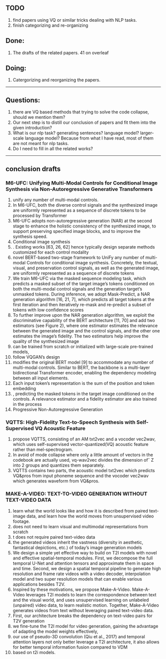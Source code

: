 ## TODO
1. find papers using VQ or similar tricks dealing with NLP tasks.
2. finish categorizing and re-organizing

## Done:
1. The drafts of the related papers. 41 on overleaf
## Doing:
1. Catergorizing and reorganizing the papers.

-------------------------
## Questions:
1. there are VQ based methods that trying to solve the code collapse, should we mention them?
2.  Our next step is to distill our conclusion of papers and fit them into the given introduction?
3.  What is our nlp task? generating sentences? language model? larger-scale language model? Because from what I have read, most of them are not meant for nlp tasks.
4.  Do I need to fill in all the related works?

-------------------------
## conclusion drafts
### M6-UFC: Unifying Multi-Modal Controls for Conditional Image Synthesis via Non-Autoregressive Generative Transformers
1. unify any number of multi-modal controls.
2. In M6-UFC, both the diverse control signals and the synthesized image are uniformly represented as a sequence of discrete tokens to be processed by Transformer
3. M6-UFC adopts non-autoregressive generation (NAR) at the second stage to enhance the holistic consistency of the synthesized image, to support preserving specified image blocks, and to improve the synthesis speed.
4. Conditional image synthesis
5. . Existing works [63, 26, 62] hence typically design separate methods customized for each control modality
6. novel BERT-based two-stage framework to UniFy any number of multi-modal Controls for conditional image synthesis. Concretely, the textual, visual, and preservation control signals, as well as the generated image, are uniformly represented as a sequence of discrete tokens
7. We train M6-UFC via the masked sequence modeling task, which predicts a masked subset of the target image’s tokens conditioned on both the multi-modal control signals and the generation target’s unmasked tokens. During inference, we adopt Mask-Predict, a NAR generation algorithm [16, 21, 7], which predicts all target tokens at the first iteration and then iteratively re-mask and re-predict a subset of tokens with low confidence scores
8. To further improve upon the NAR generation algorithm, we exploit the discriminative capability of the BERT architecture [11, 70] and add two estimators (see Figure 2), where one estimator estimates the relevance between the generated image and the control signals, and the other one estimates the image’s fidelity. The two estimators help improve the quality of the synthesized image
9. can be trained from scratch or initialized with large-scale pre-trained models,
10. follow VQGAN’s design
11. modifies the original BERT model [9] to accommodate any number of multi-modal controls. Similar to BERT, the backbone is a multi-layer bidirectional Transformer encoder, enabling the dependency modeling between all input elements.
12. Each input token’s representation is the sum of the position and token embedding
13. , predicting the masked tokens in the target image conditioned on the controls. A relevance estimator and a fidelity estimator are also trained in the process
14. Progressive Non-Autoregressive Generation
    

### VQTTS: High-Fidelity Text-to-Speech Synthesis with Self-Supervised VQ Acoustic Feature
1. propose VQTTS, consisting of an AM txt2vec and a vocoder vec2wav, which uses self-supervised vector-quantized(VQ) acoustic feature rather than mel-spectrogram.
2. In avoid of mode collapse where only a little amount of vectors in the codebook are actually used, vq-wav2vec divides the dimension ofˆ Z into 2 groups and quantizes them separately.
3. VQTTS contains two parts, the acoustic model txt2vec which predicts VQ&pros from input phoneme sequence and the vocoder vec2wav which generates waveform from VQ&pros.




### MAKE-A-VIDEO: TEXT-TO-VIDEO GENERATION WITHOUT TEXT-VIDEO DATA
1. learn what the world looks like and how it is described from paired text-image data, and learn how the world moves from unsupervised video footage.
2. does not need to learn visual and multimodal representations from scratch
3. t does not require paired text-video data
4. the generated videos inherit the vastness (diversity in aesthetic, fantastical depictions, etc.) of today’s image generation models
5. We design a simple yet effective way to build on T2I models with novel and effective spatial-temporal modules. First, we decompose the full temporal U-Net and attention tensors and approximate them in space and time. Second, we design a spatial temporal pipeline to generate high resolution and frame rate videos with a video decoder, interpolation model and two super resolution models that can enable various applications besides T2V.
6. Inspired by these motivations, we propose Make-A-Video. Make-A-Video leverages T2I models to learn the correspondence between text and the visual world, and uses unsupervised learning on unlabeled (unpaired) video data, to learn realistic motion. Together, Make-A-Video generates videos from text without leveraging paired text-video data.
7. First, our architecture breaks the dependency on text-video pairs for T2V generation
8. we fine-tune the T2I model for video generation, gaining the advantage of adapting the model weights effectively,
9. our use of pseudo-3D convolution (Qiu et al., 2017) and temporal attention layers not only better leverage a T2I architecture, it also allows for better temporal information fusion compared to VDM
10. based on t2i models. 
